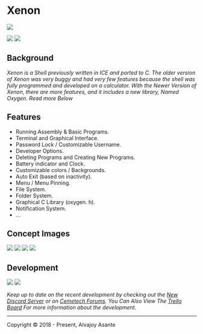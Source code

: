 # Xenon

![](https://i.imgur.com/EpBZxrG.png)

![](https://img.shields.io/github/release/Overload02/Xenon) ![](https://img.shields.io/github/issues/Overload02/Xenon)

## Background
*Xenon is a Shell previously written in ICE and ported to C. The older version of Xenon was very buggy and had very few features because the shell was fully programmed and developed on a calculator. With the Newer Version of Xenon, there are more features, and it includes a new library, Named Oxygen. Read more Below*

## Features

- Running Assembly & Basic Programs.
- Terminal and Graphical Interface.
- Password Lock / Customizable Username.
- Developer Options.
- Deleting Programs and Creating New Programs.
- Battery indicator and Clock.
- Customizable colors / Backgrounds.
- Auto Exit (based on inactivity).
- Menu / Menu Pinning.
- File System.
- Folder System.
- Graphical C Library (oxygen. h).
- Notification System.
- ...

## Concept Images

![](https://i.imgur.com/oaYGhrF.png) ![](https://i.imgur.com/xMw7oZc.png) 
![](https://i.imgur.com/Tnckq2j.png) ![](https://i.imgur.com/9OI9EAZ.png)

## Development
![](https://i.imgur.com/wXRc4y9.png) ![](https://i.imgur.com/PAfJaHR.png)

*Keep up to date on the recent development by checking out the [New Discord Server](https://discord.gg/xyUZgnD4UJ "New Discord Server") or on [Cemetech Forums](https://www.cemetech.net/forum/viewtopic.php?t=15070 "Cemetech Forums"). You Can Also View The [Trello Board](https://trello.com/b/eYALDr4Q/xenon-development-c "Trello Board") For more information about the development.*



------------


 Copyright &copy; 2018 - Present, Alvajoy Asante

